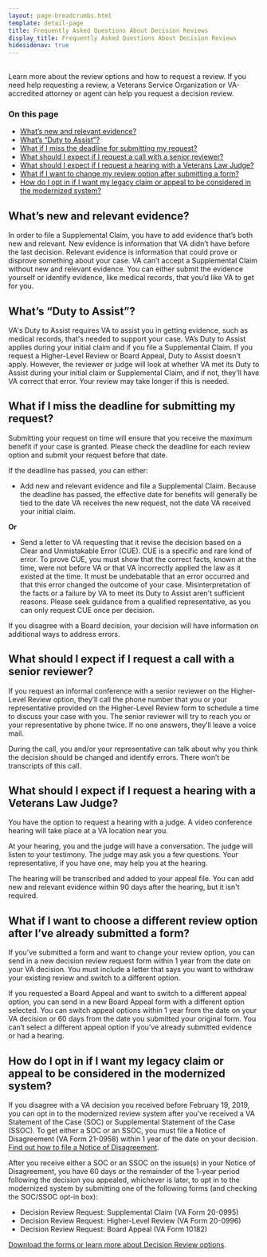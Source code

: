 ```yaml
---
layout: page-breadcrumbs.html
template: detail-page
title: Frequently Asked Questions About Decision Reviews
display_title: Frequently Asked Questions About Decision Reviews
hidesidenav: true
---
```

<br>
<div itemprop="description" class="va-introtext">
Learn more about the review options and how to request a review. If you need help requesting a review, a Veterans Service Organization or VA-accredited attorney or agent can help you request a decision review. 
</div>

### On this page
- [What’s new and relevant evidence?](#relevant-evidence)
- [What’s “Duty to Assist”?](#duty-assist)
- [What if I miss the deadline for submitting my request?](#miss-deadline)
- [What should I expect if I request a call with a senior reviewer?](#higher-level-review)
- [What should I expect if I request a hearing with a Veterans Law Judge?](#request-hearing)
- [What if I want to change my review option after submitting a form?](#change-review)
- [How do I opt in if I want my legacy claim or appeal to be considered in the modernized system?](#opt-in-to-modernized-system)


<div id="relevant-evidence">

## What’s new and relevant evidence?

In order to file a Supplemental Claim, you have to add evidence that’s both new and relevant. New evidence is information that VA didn’t have before the last decision. Relevant evidence is information that could prove or disprove something about your case. VA can’t accept a Supplemental Claim without new and relevant evidence. You can either submit the evidence yourself or identify evidence, like medical records, that you’d like VA to get for you.
</div>
<div id="duty-assist">

## What’s “Duty to Assist”?

VA's Duty to Assist requires VA to assist you in getting evidence, such as medical records, that's needed to support your case. VA’s Duty to Assist applies during your initial claim and if you file a Supplemental Claim. If you request a Higher-Level Review or Board Appeal, Duty to Assist doesn't apply. However, the reviewer or judge will look at whether VA met its Duty to Assist during your initial claim or Supplemental Claim, and if not, they'll have VA correct that error. Your review may take longer if this is needed.
</div>
<div id="miss-deadline">

## What if I miss the deadline for submitting my request?

Submitting your request on time will ensure that you receive the maximum benefit if your case is granted. Please check the deadline for each review option and submit your request before that date. 

If the deadline has passed, you can either: 
- Add new and relevant evidence and file a Supplemental Claim. Because the deadline has passed, the effective date for benefits will generally be tied to the date VA receives the new request, not the date VA received your initial claim.

**Or**

- Send a letter to VA requesting that it revise the decision based on a Clear and Unmistakable Error (CUE). CUE is a specific and rare kind of error. To prove CUE, you must show that the correct facts, known at the time, were not before VA or that VA incorrectly applied the law as it existed at the time. It must be undebatable that an error occurred and that this error changed the outcome of your case. Misinterpretation of the facts or a failure by VA to meet its Duty to Assist aren't sufficient reasons. Please seek guidance from a qualified representative, as you can only request CUE once per decision.  

If you disagree with a Board decision, your decision will have information on additional ways to address errors.
</div>
<div id="higher-level-review">

## What should I expect if I request a call with a senior reviewer?  

If you request an informal conference with a senior reviewer on the Higher-Level Review option, they’ll call the phone number that you or your representative provided on the Higher-Level Review form to schedule a time to discuss your case with you. The senior reviewer will try to reach you or your representative by phone twice. If no one answers, they’ll leave a voice mail. 

During the call, you and/or your representative can talk about why you think the decision should be changed and identify errors. There won’t be transcripts of this call.
</div>
<div id="request-hearing">

## What should I expect if I request a hearing with a Veterans Law Judge?  

You have the option to request a hearing with a judge. A video conference hearing will take place at a VA location near you. 

At your hearing, you and the judge will have a conversation. The judge will listen to your testimony. The judge may ask you a few questions. Your representative, if you have one, may help you at the hearing.

The hearing will be transcribed and added to your appeal file. You can add new and relevant evidence within 90 days after the hearing, but it isn't required.
</div>

<div id="change-review">

## What if I want to choose a different review option after I’ve already submitted a form?

If you’ve submitted a form and want to change your review option, you can send in a new decision review request form within 1 year from the date on your VA decision. You must include a letter that says you want to withdraw your existing review and switch to a different option. 

If you requested a Board Appeal and want to switch to a different appeal option, you can send in a new Board Appeal form with a different option selected. You can switch appeal options within 1 year from the date on your VA decision or 60 days from the date you submitted your original form. You can’t select a different appeal option if you’ve already submitted evidence or had a hearing.

</div>

<div id="opt-in-to-modernized-system">
  
## How do I opt in if I want my legacy claim or appeal to be considered in the modernized system?

If you disagree with a VA decision you received before February 19, 2019, you can opt in to the modernized review system after you've received a VA Statement of the Case (SOC) or Supplemental Statement of the Case (SSOC). To get either a SOC or an SSOC, you must file a Notice of Disagreement (VA Form 21-0958) within 1 year of the date on your decision. <br>
[Find out how to file a Notice of Disagreement](/disability/file-an-appeal).

After you receive either a SOC or an SSOC on the issue(s) in your Notice of Disagreement, you have 60 days or the remainder of the 1-year period following the decision you appealed, whichever is later, to opt in to the modernized system by submitting one of the following forms (and checking the SOC/SSOC opt-in box):
- Decision Review Request: Supplemental Claim (VA Form 20-0995)
- Decision Review Request: Higher-Level Review (VA Form 20-0996)
- Decision Review Request: Board Appeal (VA Form 10182)

[Download the forms or learn more about Decision Review options](/decision-reviews).
</div>
